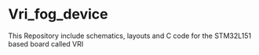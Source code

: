 # Vri_fog_device
This Repository include schematics, layouts and C code for the STM32L151 based board called VRI
